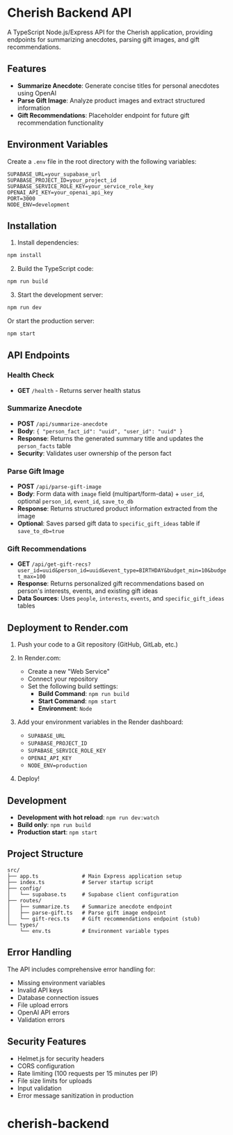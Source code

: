# Cherish Backend API

A TypeScript Node.js/Express API for the Cherish application, providing endpoints for summarizing anecdotes, parsing gift images, and gift recommendations.

## Features

- **Summarize Anecdote**: Generate concise titles for personal anecdotes using OpenAI
- **Parse Gift Image**: Analyze product images and extract structured information
- **Gift Recommendations**: Placeholder endpoint for future gift recommendation functionality

## Environment Variables

Create a `.env` file in the root directory with the following variables:

```env
SUPABASE_URL=your_supabase_url
SUPABASE_PROJECT_ID=your_project_id
SUPABASE_SERVICE_ROLE_KEY=your_service_role_key
OPENAI_API_KEY=your_openai_api_key
PORT=3000
NODE_ENV=development
```

## Installation

1. Install dependencies:

```bash
npm install
```

2. Build the TypeScript code:

```bash
npm run build
```

3. Start the development server:

```bash
npm run dev
```

Or start the production server:

```bash
npm start
```

## API Endpoints

### Health Check

- **GET** `/health` - Returns server health status

### Summarize Anecdote

- **POST** `/api/summarize-anecdote`
- **Body**: `{ "person_fact_id": "uuid", "user_id": "uuid" }`
- **Response**: Returns the generated summary title and updates the `person_facts` table
- **Security**: Validates user ownership of the person fact

### Parse Gift Image

- **POST** `/api/parse-gift-image`
- **Body**: Form data with `image` field (multipart/form-data) + `user_id`, optional `person_id`, `event_id`, `save_to_db`
- **Response**: Returns structured product information extracted from the image
- **Optional**: Saves parsed gift data to `specific_gift_ideas` table if `save_to_db=true`

### Gift Recommendations

- **GET** `/api/get-gift-recs?user_id=uuid&person_id=uuid&event_type=BIRTHDAY&budget_min=10&budget_max=100`
- **Response**: Returns personalized gift recommendations based on person's interests, events, and existing gift ideas
- **Data Sources**: Uses `people`, `interests`, `events`, and `specific_gift_ideas` tables

## Deployment to Render.com

1. Push your code to a Git repository (GitHub, GitLab, etc.)

2. In Render.com:

   - Create a new "Web Service"
   - Connect your repository
   - Set the following build settings:
     - **Build Command**: `npm run build`
     - **Start Command**: `npm start`
     - **Environment**: `Node`

3. Add your environment variables in the Render dashboard:

   - `SUPABASE_URL`
   - `SUPABASE_PROJECT_ID`
   - `SUPABASE_SERVICE_ROLE_KEY`
   - `OPENAI_API_KEY`
   - `NODE_ENV=production`

4. Deploy!

## Development

- **Development with hot reload**: `npm run dev:watch`
- **Build only**: `npm run build`
- **Production start**: `npm start`

## Project Structure

```
src/
├── app.ts              # Main Express application setup
├── index.ts            # Server startup script
├── config/
│   └── supabase.ts     # Supabase client configuration
├── routes/
│   ├── summarize.ts    # Summarize anecdote endpoint
│   ├── parse-gift.ts   # Parse gift image endpoint
│   └── gift-recs.ts    # Gift recommendations endpoint (stub)
└── types/
    └── env.ts          # Environment variable types
```

## Error Handling

The API includes comprehensive error handling for:

- Missing environment variables
- Invalid API keys
- Database connection issues
- File upload errors
- OpenAI API errors
- Validation errors

## Security Features

- Helmet.js for security headers
- CORS configuration
- Rate limiting (100 requests per 15 minutes per IP)
- File size limits for uploads
- Input validation
- Error message sanitization in production
# cherish-backend
